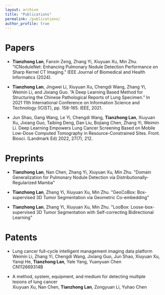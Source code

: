 ```yaml
---
layout: archive
title: "Publications"
permalink: /publications/
author_profile: true
---
```


# Papers
- **Tianzhong Lan**, Fanxin Zeng, Zhang Yi, Xiuyuan Xu, Min Zhu. "ICNoduleNet: Enhancing Pulmonary Nodule Detection Performance on Sharp Kernel CT Imaging." IEEE Journal of Biomedical and Health Informatics (2024).
- **Tianzhong Lan**, Jingwei Li, Xiuyuan Xu, Chengdi Wang, Zhang Yi, Weimin Li, and
Jixiang Guo. ”A Deep Learning Based Method for Structuring the Chinese Pathological Reports
of Lung Specimen.” In 2021 11th International Conference on Information Science and
Technology (ICIST), pp. 158-165. IEEE, 2021.  

- Jun Shao, Gang Wang, Le Yi, Chengdi Wang, **Tianzhong Lan**, Xiuyuan Xu, Jixiang Guo, Taibing Deng, Dan Liu, Bojiang Chen, Zhang Yi, Weimin Li. Deep Learning Empowers Lung Cancer Screening Based on Mobile Low-Dose Computed Tomography in Resource-Constrained Sites. Front. Biosci. (Landmark Ed) 2022, 27(7), 212.  

# Preprints

- **Tianzhong Lan**, Nan Chen, Zhang Yi, Xiuyuan Xu, Min Zhu. "Domain Generalization for Pulmonary Nodule Detection via Distributionally-Regularized Mamba"
<!-- 2024 IEEE International Conference on Bioinformatics and Biomedicine (MICCAI 2025) *(Under Review)* -->
- **Tianzhong Lan**, Zhang Yi, Xiuyuan Xu, Min Zhu. "GeoCoBox: Box-supervised 3D Tumor Segmentation via Geometric Co-embedding"
<!-- 2025 IEEE International Conference on Bioinformatics and Biomedicine (ACM MM 2025) *(Under Review)* -->
- **Tianzhong Lan**, Zhang Yi, Xiuyuan Xu, Min Zhu. "LooBox: Loose-box-supervised 3D Tumor Segmentation with Self-correcting Bidirectional Learning"
<!-- 2025 IEEE International Conference on Bioinformatics and Biomedicine (ACM MM 2025) *(Under Review)* -->

# Patents

- Lung cancer full-cycle intelligent management imaging data platform  
Weimin Li, Zhang Yi, Chengdi Wang, Jixiang Guo, Jun Shao, Xiuyuan Xu, Yanqi He, **Tianzhong Lan**, Yale Yang, Yuanyuan Chen  
CN112669314B

- A method, system, equipment, and medium for detecting multiple lesions of lung cancer  
Xiuyuan Xu, Nan Chen, **Tianzhong Lan**, Zongyuan Li, Yuhao Chen

